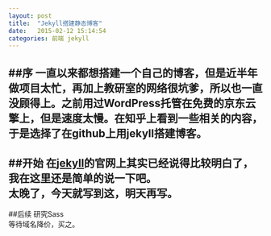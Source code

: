```yaml
---
layout: post
title:  "Jekyll搭建静态博客"
date:   2015-02-12 15:14:54
categories: 前端 jekyll
---
```


##序
一直以来都想搭建一个自己的博客，但是近半年做项目太忙，再加上教研室的网络很坑爹，所以也一直没顾得上。之前用过WordPress托管在免费的京东云擎上，但是速度太慢。在知乎上看到一些相关的内容，于是选择了在github上用jekyll搭建博客。
---------
##开始
在[jekyll](http://jekyllrb.com/)的官网上其实已经说得比较明白了，我在这里还是简单的说一下吧。    
太晚了，今天就写到这，明天再写。
---------
##后续
研究Sass     
等待域名降价，买之。
